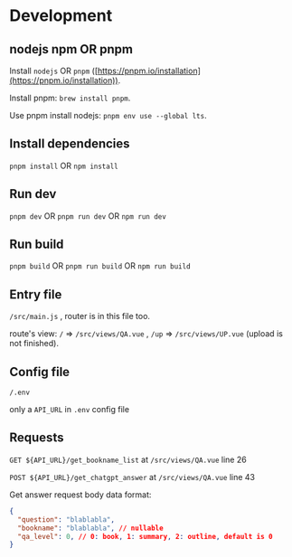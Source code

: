 # Development

## nodejs npm OR pnpm

Install `nodejs` OR `pnpm` ([https://pnpm.io/installation](https://pnpm.io/installation)).

Install pnpm: `brew install pnpm`.

Use pnpm install nodejs: `pnpm env use --global lts`.

## Install dependencies

`pnpm install` OR `npm install`

## Run dev

`pnpm dev` OR `pnpm run dev` OR `npm run dev`

## Run build

`pnpm build` OR `pnpm run build` OR `npm run build`

## Entry file

`/src/main.js` , router is in this file too.

route's view: `/` => `/src/views/QA.vue` , `/up` => `/src/views/UP.vue` (upload is not finished).

## Config file

`/.env`

only a `API_URL` in `.env` config file

## Requests

`GET ${API_URL}/get_bookname_list` at `/src/views/QA.vue` line 26

`POST ${API_URL}/get_chatgpt_answer` at `/src/views/QA.vue` line 43

Get answer request body data format:

```json
{
  "question": "blablabla",
  "bookname": "blablabla", // nullable
  "qa_level": 0, // 0: book, 1: summary, 2: outline, default is 0
}
```